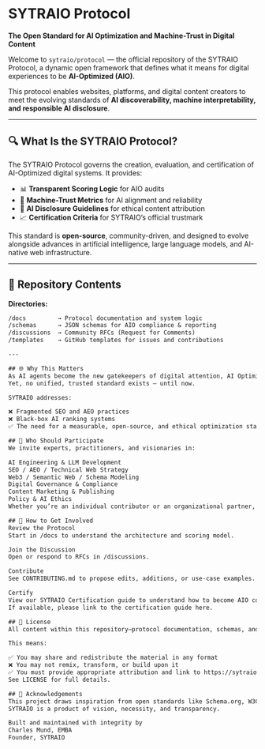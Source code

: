 # SYTRAIO Protocol

**The Open Standard for AI Optimization and Machine-Trust in Digital Content**

Welcome to `sytraio/protocol` — the official repository of the SYTRAIO Protocol, a dynamic open framework that defines what it means for digital experiences to be **AI-Optimized (AIO)**.

This protocol enables websites, platforms, and digital content creators to meet the evolving standards of **AI discoverability, machine interpretability, and responsible AI disclosure**.

---

## 🔍 What Is the SYTRAIO Protocol?

The SYTRAIO Protocol governs the creation, evaluation, and certification of AI-Optimized digital systems. It provides:

- 📊 **Transparent Scoring Logic** for AIO audits
- 🤖 **Machine-Trust Metrics** for AI alignment and reliability
- 📄 **AI Disclosure Guidelines** for ethical content attribution
- 📈 **Certification Criteria** for SYTRAIO’s official trustmark

This standard is **open-source**, community-driven, and designed to evolve alongside advances in artificial intelligence, large language models, and AI-native web infrastructure.

---

## 📁 Repository Contents

**Directories:**
```txt
/docs         → Protocol documentation and system logic
/schemas      → JSON schemas for AIO compliance & reporting
/discussions  → Community RFCs (Request for Comments)
/templates    → GitHub templates for issues and contributions

---

## 🌐 Why This Matters
As AI agents become the new gatekeepers of digital attention, AI Optimization is the next frontier of discoverability.
Yet, no unified, trusted standard exists — until now.

SYTRAIO addresses:

❌ Fragmented SEO and AEO practices
❌ Black-box AI ranking systems
✅ The need for a measurable, open-source, and ethical optimization standard for AI systems

## 🧠 Who Should Participate
We invite experts, practitioners, and visionaries in:

AI Engineering & LLM Development
SEO / AEO / Technical Web Strategy
Web3 / Semantic Web / Schema Modeling
Digital Governance & Compliance
Content Marketing & Publishing
Policy & AI Ethics
Whether you’re an individual contributor or an organizational partner, your voice matters.

## 🚀 How to Get Involved
Review the Protocol
Start in /docs to understand the architecture and scoring model.

Join the Discussion
Open or respond to RFCs in /discussions.

Contribute
See CONTRIBUTING.md to propose edits, additions, or use-case examples.

Certify
View our SYTRAIO Certification guide to understand how to become AIO compliant and verified.
If available, please link to the certification guide here.

## 🧾 License
All content within this repository—protocol documentation, schemas, and scoring logic—is licensed under the Creative Commons Attribution–NoDerivatives 4.0 International (CC BY-ND 4.0).

This means:

✅ You may share and redistribute the material in any format
❌ You may not remix, transform, or build upon it
✅ You must provide appropriate attribution and link to https://sytraio.com
See LICENSE for full details.

## 📣 Acknowledgements
This project draws inspiration from open standards like Schema.org, W3C Protocols, and modern trust frameworks.
SYTRAIO is a product of vision, necessity, and transparency.

Built and maintained with integrity by
Charles Mund, EMBA
Founder, SYTRAIO
